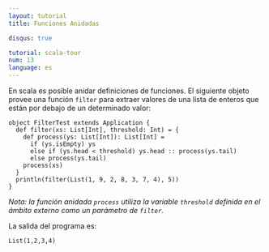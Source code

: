 ```yaml
---
layout: tutorial
title: Funciones Anidadas

disqus: true

tutorial: scala-tour
num: 13
language: es
---
```


En scala es posible anidar definiciones de funciones. El siguiente objeto provee una función `filter` para extraer valores de una lista de enteros que están por debajo de un determinado valor:

    object FilterTest extends Application {
      def filter(xs: List[Int], threshold: Int) = {
        def process(ys: List[Int]): List[Int] =
          if (ys.isEmpty) ys
          else if (ys.head < threshold) ys.head :: process(ys.tail)
          else process(ys.tail)
        process(xs)
      }
      println(filter(List(1, 9, 2, 8, 3, 7, 4), 5))
    }

_Nota: la función anidada `process` utiliza la variable `threshold` definida en el ámbito externo como un parámetro de `filter`._

La salida del programa es:

    List(1,2,3,4)
